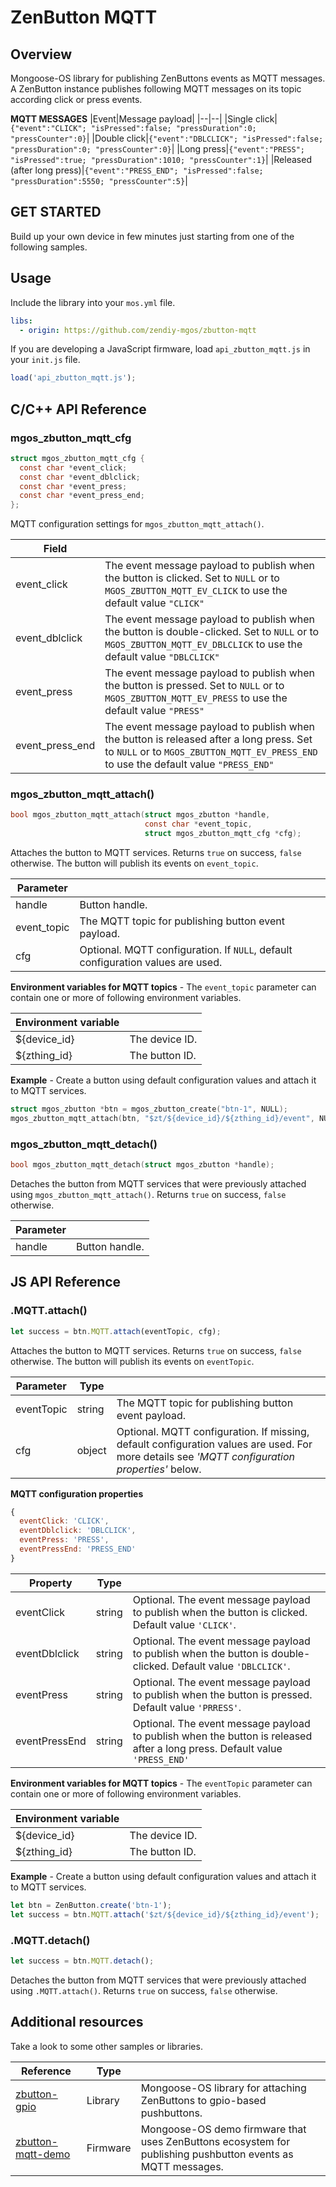 # ZenButton MQTT
## Overview
Mongoose-OS library for publishing ZenButtons events as MQTT messages. A ZenButton instance publishes following MQTT messages on its topic according click or press events.

**MQTT MESSAGES**
|Event|Message payload|
|--|--|
|Single click|`{"event":"CLICK"; "isPressed":false; "pressDuration":0; "pressCounter":0}`|
|Double click|`{"event":"DBLCLICK"; "isPressed":false; "pressDuration":0; "pressCounter":0}`|
|Long press|`{"event":"PRESS"; "isPressed":true; "pressDuration":1010; "pressCounter":1}`|
|Released (after long press)|`{"event":"PRESS_END"; "isPressed":false; "pressDuration":5550; "pressCounter":5}`|
## GET STARTED
Build up your own device in few minutes just starting from one of the following samples.
## Usage
Include the library into your `mos.yml` file.
```yaml
libs:
  - origin: https://github.com/zendiy-mgos/zbutton-mqtt
```
If you are developing a JavaScript firmware, load `api_zbutton_mqtt.js` in your `init.js` file.
```js
load('api_zbutton_mqtt.js');
```
## C/C++ API Reference
### mgos_zbutton_mqtt_cfg
```c
struct mgos_zbutton_mqtt_cfg {
  const char *event_click;
  const char *event_dblclick;
  const char *event_press;
  const char *event_press_end;
};
```
MQTT configuration settings for `mgos_zbutton_mqtt_attach()`.

|Field||
|--|--|
|event_click|The event message payload to publish when the button is clicked. Set to `NULL` or to `MGOS_ZBUTTON_MQTT_EV_CLICK` to use the default value `"CLICK"`|
|event_dblclick|The event message payload to publish when the button is double-clicked. Set to `NULL` or to `MGOS_ZBUTTON_MQTT_EV_DBLCLICK` to use the default value `"DBLCLICK"`|
|event_press|The event message payload to publish when the button is pressed. Set to `NULL` or to `MGOS_ZBUTTON_MQTT_EV_PRESS` to use the default value `"PRESS"`|
|event_press_end|The event message payload to publish when the button is released after a long press. Set to `NULL` or to `MGOS_ZBUTTON_MQTT_EV_PRESS_END` to use the default value `"PRESS_END"`|
### mgos_zbutton_mqtt_attach()
```c
bool mgos_zbutton_mqtt_attach(struct mgos_zbutton *handle,
                              const char *event_topic,
                              struct mgos_zbutton_mqtt_cfg *cfg);
```
Attaches the button to MQTT services. Returns `true` on success, `false` otherwise. The button will publish its events on `event_topic`.

|Parameter||
|--|--|
|handle|Button handle.|
|event_topic|The MQTT topic for publishing button event payload.|
|cfg|Optional. MQTT configuration. If `NULL`, default configuration values are used.|

**Environment variables for MQTT topics** - The `event_topic` parameter can contain one or more of following environment variables.

|Environment variable||
|--|--|
|${device_id}|The device ID.|
|${zthing_id}|The button ID.|

**Example** - Create a button using default configuration values and attach it to MQTT services.
```c
struct mgos_zbutton *btn = mgos_zbutton_create("btn-1", NULL);
mgos_zbutton_mqtt_attach(btn, "$zt/${device_id}/${zthing_id}/event", NULL);
```
### mgos_zbutton_mqtt_detach()
```c
bool mgos_zbutton_mqtt_detach(struct mgos_zbutton *handle);
```
Detaches the button from MQTT services that were previously attached using `mgos_zbutton_mqtt_attach()`. Returns `true` on success, `false` otherwise.

|Parameter||
|--|--|
|handle|Button handle.|
## JS API Reference
### .MQTT.attach()
```js
let success = btn.MQTT.attach(eventTopic, cfg);
```
Attaches the button to MQTT services. Returns `true` on success, `false` otherwise. The button will publish its events on `eventTopic`.

|Parameter|Type||
|--|--|--|
|eventTopic|string|The MQTT topic for publishing button event payload.|
|cfg|object|Optional. MQTT configuration. If missing, default configuration values are used. For more details see *'MQTT configuration properties'* below.|

**MQTT configuration properties**
```js
{
  eventClick: 'CLICK',
  eventDblclick: 'DBLCLICK',
  eventPress: 'PRESS',
  eventPressEnd: 'PRESS_END'
}
```
|Property|Type||
|--|--|--|
|eventClick|string|Optional. The event message payload to publish when the button is clicked. Default value `'CLICK'`.|
|eventDblclick|string|Optional. The event message payload to publish when the button is double-clicked. Default value `'DBLCLICK'`.|
|eventPress|string|Optional. The event message payload to publish when the button is pressed. Default value `'PRRESS'`.|
|eventPressEnd|string|Optional. The event message payload to publish when the button is released after a long press. Default value `'PRESS_END'`|

**Environment variables for MQTT topics** - The `eventTopic` parameter can contain one or more of following environment variables.

|Environment variable||
|--|--|
|${device_id}|The device ID.|
|${zthing_id}|The button ID.|

**Example** - Create a button using default configuration values and attach it to MQTT services.
```js
let btn = ZenButton.create('btn-1');
let success = btn.MQTT.attach('$zt/${device_id}/${zthing_id}/event');
```
### .MQTT.detach()
```js
let success = btn.MQTT.detach();
```
Detaches the button from MQTT services that were previously attached using `.MQTT.attach()`. Returns `true` on success, `false` otherwise.
## Additional resources
Take a look to some other samples or libraries.

|Reference|Type||
|--|--|--|
|[zbutton-gpio](https://github.com/zendiy-mgos/zbutton-gpio)|Library|Mongoose-OS library for attaching ZenButtons to gpio-based pushbuttons.|
|[zbutton-mqtt-demo](https://github.com/zendiy-mgos/zbutton-mqtt-demo)|Firmware|Mongoose-OS demo firmware that uses ZenButtons ecosystem for publishing pushbutton events as MQTT messages.|

